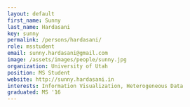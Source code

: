 ```yaml
---
layout: default
first_name: Sunny
last_name: Hardasani
key: sunny
permalink: /persons/hardasani/
role: msstudent
email: sunny.hardasani@gmail.com
image: /assets/images/people/sunny.jpg
organization: University of Utah
position: MS Student
website: http://sunny.hardasani.in
interests: Information Visualization, Heterogeneous Data
graduated: MS '16
---
```

